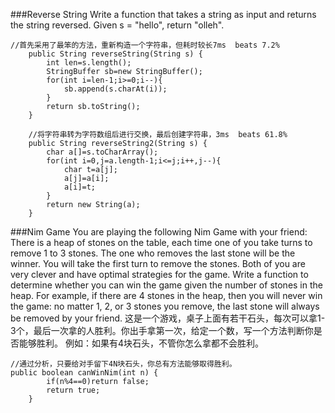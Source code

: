 
###Reverse String
    Write a function that takes a string as input and returns the string reversed.
    Given s = "hello", return "olleh".

```
//首先采用了最笨的方法，重新构造一个字符串，但耗时较长7ms  beats 7.2%
    public String reverseString(String s) {
        int len=s.length();
        StringBuffer sb=new StringBuffer();
        for(int i=len-1;i>=0;i--){
            sb.append(s.charAt(i));
        }
        return sb.toString();
    }
    
    //将字符串转为字符数组后进行交换，最后创建字符串，3ms  beats 61.8%
    public String reverseString2(String s) {
    	char a[]=s.toCharArray();
    	for(int i=0,j=a.length-1;i<=j;i++,j--){
    		char t=a[j];
    		a[j]=a[i];
    		a[i]=t;
    	}
    	return new String(a);
    }
```


###Nim Game
    You are playing the following Nim Game with your friend: There is a heap of stones on the table, each time one of you take turns to remove 1 to 3 stones. The one who removes the last stone will be the winner. You will take the first turn to remove the stones.
    Both of you are very clever and have optimal strategies for the game. Write a function to determine whether you can win the game given the number of stones in the heap.
    For example, if there are 4 stones in the heap, then you will never win the game: no matter 1, 2, or 3 stones you remove, the last stone will always be removed by your friend.
    这是一个游戏，桌子上面有若干石头，每次可以拿1-3个，最后一次拿的人胜利。你出手拿第一次，给定一个数，写一个方法判断你是否能够胜利。
    例如：如果有4块石头，不管你怎么拿都不会胜利。
```
//通过分析，只要给对手留下4N块石头，你总有方法能够取得胜利。
public boolean canWinNim(int n) {
        if(n%4==0)return false;
        return true;
    }
```
    
